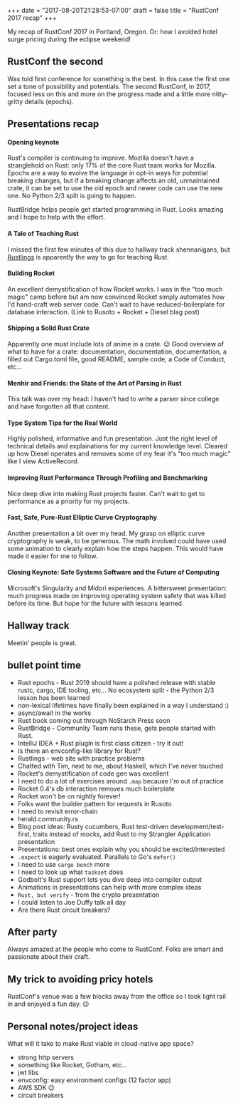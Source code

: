 +++
date = "2017-08-20T21:28:53-07:00"
draft = false
title = "RustConf 2017 recap"
+++

My recap of RustConf 2017 in Portland, Oregon.  Or: how I avoided hotel surge pricing during the eclipse weekend!

<!--more-->

## RustConf the second

Was told first conference for something is the best.  In this case the first one set a tone of possibility and potentials.  The second RustConf, in 2017, focused less on this and more on the progress made and a little more nitty-gritty details (epochs).

## Presentations recap

#### Opening keynote

Rust's compiler is continuing to improve.  Mozilla doesn't have a stranglehold on Rust: only 17% of the core Rust team works for Mozilla.  Epochs are a way to evolve the language in opt-in ways for potential breaking changes, but if a breaking change affects an old, unmaintained crate, it can be set to use the old epoch and newer code can use the new one.  No Python 2/3 split is going to happen.

RustBridge helps people get started programming in Rust.  Looks amazing and I hope to help with the effort.

#### A Tale of Teaching Rust

I missed the first few minutes of this due to hallway track shennanigans, but [Rustlings](https://github.com/carols10cents/rustlings) is apparently the way to go for teaching Rust.

#### Building Rocket

An excellent demystification of how Rocket works.  I was in the "too much magic" camp before but am now convinced Rocket simply automates how I'd hand-craft web server code.  Can't wait to have reduced-boilerplate for database interaction.  (Link to Rusoto + Rocket + Diesel blag post)

#### Shipping a Solid Rust Crate

Apparently one must include lots of anime in a crate. 😉  Good overview of what to have for a crate: documentation, documentation, documentation, a filled out Cargo.toml file, good README, sample code, a Code of Conduct, etc...

#### Menhir and Friends: the State of the Art of Parsing in Rust

This talk was over my head: I haven't had to write a parser since college and have forgotten all that content.

#### Type System Tips for the Real World

Highly polished, informative and fun presentation.  Just the right level of technical details and explainations for my current knowledge level.  Cleared up how Diesel operates and removes some of my fear it's "too much magic" like I view ActiveRecord.

#### Improving Rust Performance Through Profiling and Benchmarking

Nice deep dive into making Rust projects faster.  Can't wait to get to performance as a priority for my projects.

#### Fast, Safe, Pure-Rust Elliptic Curve Cryptography

Another presentation a bit over my head.  My grasp on elliptic curve cryptography is weak, to be generous.  The math involved could have used some animation to clearly explain how the steps happen.  This would have made it easier for me to follow.

#### Closing Keynote: Safe Systems Software and the Future of Computing

Microsoft's Singularity and Midori experiences.  A bittersweet presentation: much progress made on improving operating system safety that was killed before its time.  But hope for the future with lessons learned.

## Hallway track

Meetin' people is great.

## bullet point time

* Rust epochs - Rust 2019 should have a polished release with stable rustc, cargo, IDE tooling, etc... No ecosystem split - the Python 2/3 lesson has been learned
* non-lexical lifetimes have finally been explained in a way I understand :)
* async/await in the works
* Rust book coming out through NoStarch Press soon
* RustBridge - Community Team runs these, gets people started with Rust.
* IntelliJ IDEA + Rust plugin is first class citizen - try it out!
* Is there an envconfig-like library for Rust?
* Rustlings - web site with practice problems
* Chatted with Tim, next to me, about Haskell, which I've never touched
* Rocket's demystification of code gen was excellent
* I need to do a lot of exercises around `.map` because I'm out of practice
* Rocket 0.4's db interaction removes much boilerplate
* Rocket won't be on nightly forever!
* Folks want the builder pattern for requests in Rusoto
* I need to revisit error-chain
* herald.community.rs
* Blog post ideas: Rusty cucumbers, Rust test-driven development/test-first, traits instead of mocks, add Rust to my Strangler Application presentation
* Presentations: best ones explain why you should be excited/interested
* `.expect` is eagerly evaluated.  Parallels to Go's `defer()`
* I need to use `cargo bench` more
* I need to look up what `taskset` does
* Godbolt's Rust support lets you dive deep into compiler output
* Animations in presentations can help with more complex ideas
* `Rust, but verify` - from the crypto presentation
* I could listen to Joe Duffy talk all day
* Are there Rust circuit breakers?

## After party

Always amazed at the people who come to RustConf.  Folks are smart and passionate about their craft.

## My trick to avoiding pricy hotels

RustConf's venue was a few blocks away from the office so I took light rail in and enjoyed a fun day. 😉

## Personal notes/project ideas

What will it take to make Rust viable in cloud-native app space?

* strong http servers
* something like Rocket, Gotham, etc...
* jwt libs
* envconfig: easy environment configs (12 factor app)
* AWS SDK 😉
* circuit breakers